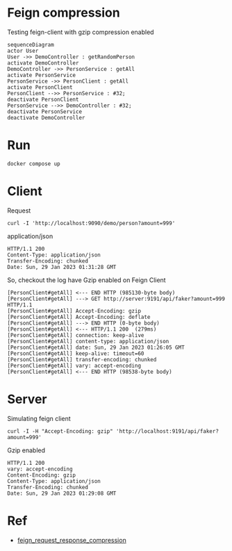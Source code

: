 # Feign compression

Testing feign-client with gzip compression enabled


```mermaid
sequenceDiagram
actor User
User ->> DemoController : getRandomPerson
activate DemoController
DemoController ->> PersonService : getAll
activate PersonService
PersonService ->> PersonClient : getAll
activate PersonClient
PersonClient -->> PersonService : #32;
deactivate PersonClient
PersonService -->> DemoController : #32;
deactivate PersonService
deactivate DemoController
```

# Run
```
docker compose up
```

# Client
Request
```
curl -I 'http://localhost:9090/demo/person?amount=999'
```
application/json
```
HTTP/1.1 200
Content-Type: application/json
Transfer-Encoding: chunked
Date: Sun, 29 Jan 2023 01:31:28 GMT
```
So, checkout the log have Gzip enabled on Feign Client
```
[PersonClient#getAll] <--- END HTTP (985130-byte body)
[PersonClient#getAll] ---> GET http://server:9191/api/faker?amount=999 HTTP/1.1
[PersonClient#getAll] Accept-Encoding: gzip
[PersonClient#getAll] Accept-Encoding: deflate
[PersonClient#getAll] ---> END HTTP (0-byte body)
[PersonClient#getAll] <--- HTTP/1.1 200  (279ms)
[PersonClient#getAll] connection: keep-alive
[PersonClient#getAll] content-type: application/json
[PersonClient#getAll] date: Sun, 29 Jan 2023 01:26:05 GMT
[PersonClient#getAll] keep-alive: timeout=60
[PersonClient#getAll] transfer-encoding: chunked
[PersonClient#getAll] vary: accept-encoding
[PersonClient#getAll] <--- END HTTP (98538-byte body)
```

# Server
Simulating feign client
```
curl -I -H "Accept-Encoding: gzip" 'http://localhost:9191/api/faker?amount=999'
```
Gzip enabled
```
HTTP/1.1 200
vary: accept-encoding
Content-Encoding: gzip
Content-Type: application/json
Transfer-Encoding: chunked
Date: Sun, 29 Jan 2023 01:29:08 GMT
```

# Ref
* [feign_request_response_compression](https://cloud.spring.io/spring-cloud-netflix/multi/multi_spring-cloud-feign.html#_feign_request_response_compression)